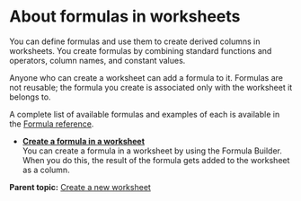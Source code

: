 # About formulas in worksheets

You can define formulas and use them to create derived columns in worksheets. You create formulas by combining standard functions and operators, column names, and constant values.

Anyone who can create a worksheet can add a formula to it. Formulas are not reusable; the formula you create is associated only with the worksheet it belongs to.

A complete list of available formulas and examples of each is available in the [Formula reference](../reference/formula_reference.html#).

-   **[Create a formula in a worksheet](../../admin/worksheets/create_formula.html)**  
You can create a formula in a worksheet by using the Formula Builder. When you do this, the result of the formula gets added to the worksheet as a column.

**Parent topic:** [Create a new worksheet](../../admin/worksheets/worksheet_create.html)

